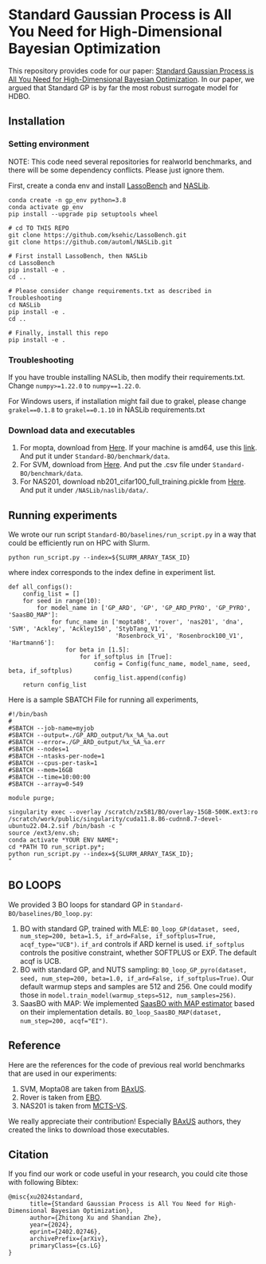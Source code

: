 # Standard Gaussian Process is All You Need for High-Dimensional Bayesian Optimization

This repository provides code for our paper: [Standard Gaussian Process is All You Need for High-Dimensional Bayesian Optimization](https://arxiv.org/abs/2402.02746).
In our paper, we argued that Standard GP is by far the most robust surrogate model for HDBO.

## Installation
### Setting environment
NOTE: This code need several repositories for realworld benchmarks, and there will be some dependency conflicts. Please just ignore them.

First, create a conda env and install [LassoBench](https://github.com/ksehic/LassoBench) and [NASLib](https://github.com/automl/NASLib).
```angular2html
conda create -n gp_env python=3.8
conda activate gp_env
pip install --upgrade pip setuptools wheel

# cd TO THIS REPO
git clone https://github.com/ksehic/LassoBench.git
git clone https://github.com/automl/NASLib.git

# First install LassoBench, then NASLib
cd LassoBench
pip install -e .
cd ..

# Please consider change requirements.txt as described in Troubleshooting
cd NASLib 
pip install -e .
cd ..

# Finally, install this repo
pip install -e .
```
### Troubleshooting
If you have trouble installing NASLib, then modify their requirements.txt. Change `numpy>=1.22.0`
to `numpy==1.22.0`.

For Windows users, if installation might fail due to grakel, please change `grakel==0.1.8` to `grakel==0.1.10` in NASLib requirements.txt

### Download data and executables
1. For mopta, download from [Here](https://leonard.papenmeier.io/2023/02/09/mopta08-executables.html). If your machine is amd64, use this [link](https://mopta.papenmeier.io/mopta08_amd64.exe). And put it under `Standard-BO/benchmark/data`.
2. For SVM, download from [Here](https://archive.ics.uci.edu/dataset/206/relative+location+of+ct+slices+on+axial+axis). And put the .csv file under `Standard-BO/benchmark/data`.
3. For NAS201, download nb201_cifar100_full_training.pickle from [Here](https://drive.google.com/drive/folders/1rwmkqyij3I24zn5GSO6fGv2mzdEfPIEa). And put it under `/NASLib/naslib/data/`.
## Running experiments
We wrote our run script `Standard-BO/baselines/run_script.py` in a way that could be efficiently run on HPC with Slurm.
```angular2html
python run_script.py --index=${SLURM_ARRAY_TASK_ID}
```
where index corresponds to the index define in experiment list.
```angular2html
def all_configs():
    config_list = []
    for seed in range(10):
        for model_name in ['GP_ARD', 'GP', 'GP_ARD_PYRO', 'GP_PYRO', 'SaasBO_MAP']:
            for func_name in ['mopta08', 'rover', 'nas201', 'dna', 'SVM', 'Ackley', 'Ackley150', 'StybTang_V1',
                              'Rosenbrock_V1', 'Rosenbrock100_V1', 'Hartmann6']:
                for beta in [1.5]:
                    for if_softplus in [True]:
                        config = Config(func_name, model_name, seed, beta, if_softplus)
                        config_list.append(config)
    return config_list
```

Here is a sample SBATCH File for running all experiments,
```angular2html
#!/bin/bash
#
#SBATCH --job-name=myjob
#SBATCH --output=./GP_ARD_output/%x_%A_%a.out
#SBATCH --error=./GP_ARD_output/%x_%A_%a.err
#SBATCH --nodes=1
#SBATCH --ntasks-per-node=1
#SBATCH --cpus-per-task=1
#SBATCH --mem=16GB
#SBATCH --time=10:00:00
#SBATCH --array=0-549

module purge;

singularity exec --overlay /scratch/zx581/BO/overlay-15GB-500K.ext3:ro  /scratch/work/public/singularity/cuda11.8.86-cudnn8.7-devel-ubuntu22.04.2.sif /bin/bash -c "
source /ext3/env.sh;
conda activate *YOUR ENV NAME*;
cd *PATH TO run_script.py*;
python run_script.py --index=${SLURM_ARRAY_TASK_ID};
"
```

## BO LOOPS
We provided 3 BO loops for standard GP in `Standard-BO/baselines/BO_loop.py`:
1. BO with standard GP, trained with MLE: ```BO_loop_GP(dataset, seed, num_step=200, beta=1.5, if_ard=False, if_softplus=True, acqf_type="UCB")```. `if_ard` 
controls if ARD kernel is used. `if_softplus` controls the positive constraint, whether SOFTPLUS or EXP. The default acqf is UCB.
2. BO with standard GP, and NUTS sampling: ```BO_loop_GP_pyro(dataset, seed, num_step=200, beta=1.0, if_ard=False, if_softplus=True)```. Our default warmup steps and samples are 512 and 256. One could modify those in `model.train_model(warmup_steps=512, num_samples=256)`.
3. SaasBO with MAP: We implemented [SaasBO with MAP estimator](https://arxiv.org/abs/2103.00349) based on their implementation details. `BO_loop_SaasBO_MAP(dataset, num_step=200, acqf="EI")`.

## Reference
Here are the references for the code of previous real world benchmarks that are used in our experiments:
1. SVM, Mopta08 are taken from [BAxUS](https://github.com/LeoIV/BAxUS/).
2. Rover is taken from [EBO](https://github.com/zi-w/Ensemble-Bayesian-Optimization).
3. NAS201 is taken from [MCTS-VS](https://github.com/lamda-bbo/MCTS-VS).

We really appreciate their contribution! Especially [BAxUS](https://github.com/LeoIV/BAxUS/) authors, they created the links to download those executables.

## Citation
If you find our work or code useful in your research, you could cite those with following Bibtex:
```
@misc{xu2024standard,
      title={Standard Gaussian Process is All You Need for High-Dimensional Bayesian Optimization}, 
      author={Zhitong Xu and Shandian Zhe},
      year={2024},
      eprint={2402.02746},
      archivePrefix={arXiv},
      primaryClass={cs.LG}
}
```